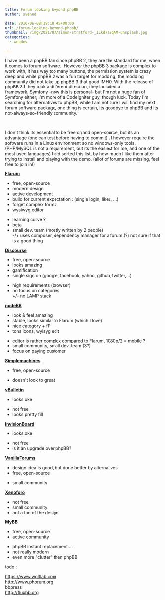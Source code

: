 ```yaml
---
title: Forum looking beyond phpBB
author: svennd

date: 2016-06-08T19:18:45+00:00
url: /forum-looking-beyond-phpbb/
thumbnail: /img/2021/03/simon-stratford-_ILkd7aVqAM-unsplash.jpg
categories:
  - webdev

---
```

I have been a phpBB fan since phpBB 2, they are the standard for me, when it comes to forum software.  However the phpBB 3 package is complex to work with, it has way too many buttons, the permission system is crazy deep and while phpBB 2 was a fun target for modding, the modding community did not take up phpBB 3 that good IMHO. With the release of phpBB 3.1 they took a different direction, they included a framework, Symfony -now this is personal- but I'm not a huge fan of Symfony either, I'm more of a CodeIgniter guy, though luck. Today I'm searching for alternatives to phpBB, while I am not sure I will find my next forum software package, one thing is certain, its goodbye to phpBB and its not-always-so-friendly community.

<!--more-->

&nbsp;

I don't think its essential to be free or/and open-source, but its an advantage (one can test before having to commit) . I however require the software runs in a Linux environment so no windows-only tools. (PHP/MySQL is not a requirement, but its the easiest for me, and one of the most used languages) I did sorted this list, by how-much I like them after trying to install and playing with the demo. (allot of forums are missing, feel free to join in!)

**[Flarum][1]**

+ free, open-source  
+ modern design  
+ active development  
+ build for current expectation : (single login, likes, ...)  
+ forget complex forms  
+ wysiwyg editor  
- learning curve ?  
- beta  
- small dev. team (mostly written by 2 people)  
-/+ uses composer, dependency manager for a forum (?) not sure if that is a good thing

**[Discourse][2]**

+ free, open-source  
+ looks amazing  
+ gamification  
+ single sign on (google, facebook, yahoo, github, twitter,...)  
- high requirements (browser)  
- no focus on categories  
+/- no LAMP stack

**[nodeBB][3]**

+ look & feel amazing  
+ stable, looks similar to Flarum (which I love)  
+ nice category + fP  
+ tons icons, wyisyg edit  
- editor is rather complex compared to Flarum, 1080p/2 = mobile ?  
- small community, small dev. team (3?)  
- focus on paying customer

**[Simplemachines][4]**

+ free, open-source  
- doesn't look to great

**[vBulletin][5]**

+ looks oke  
- not free  
- looks pretty fill

**[InvisionBoard][6]**

+ looks oke  
- not free  
- is it an upgrade over phpBB?

**[VanillaForums][7]**

+ design idea is good, but done better by alternatives  
+ free, open-source  
- small community

**[Xenoforo][8]**

- not free  
- small community  
- not a fan of the design

**[MyBB][9]**

+ free, open-source  
+ active community  
- phpBB instant replacement ...  
- not really modern  
- even more "clutter" then phpBB

todo :

https://www.woltlab.com  
http://www.phorum.org  
bbpress  
http://fluxbb.org

 [1]: http://flarum.org
 [2]: http://discourse.org
 [3]: https://nodebb.org
 [4]: http://www.simplemachines.org/
 [5]: http://vbulletin.com
 [6]: http://invisionpower.com
 [7]: https://vanillaforums.com
 [8]: http://xenforo.com
 [9]: http://mybb.com